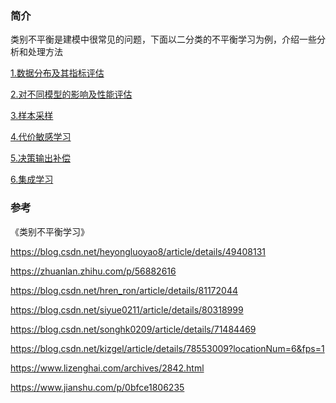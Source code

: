 
### 简介

类别不平衡是建模中很常见的问题，下面以二分类的不平衡学习为例，介绍一些分析和处理方法

[1.数据分布及其指标评估](https://nbviewer.jupyter.org/github/zhulei227/ML_imblearn/blob/master/1.%E6%95%B0%E6%8D%AE%E5%88%86%E5%B8%83%E5%8F%8A%E5%85%B6%E6%8C%87%E6%A0%87%E8%AF%84%E4%BC%B0.ipynb) 

[2.对不同模型的影响及性能评估](https://nbviewer.jupyter.org/github/zhulei227/ML_imblearn/blob/master/2.%E5%AF%B9%E4%B8%8D%E5%90%8C%E6%A8%A1%E5%9E%8B%E7%9A%84%E5%BD%B1%E5%93%8D%E5%8F%8A%E6%80%A7%E8%83%BD%E8%AF%84%E4%BC%B0.ipynb)  

[3.样本采样](https://nbviewer.jupyter.org/github/zhulei227/ML_imblearn/blob/master/3.%E6%A0%B7%E6%9C%AC%E9%87%87%E6%A0%B7.ipynb)

[4.代价敏感学习](https://nbviewer.jupyter.org/github/zhulei227/ML_imblearn/blob/master/4.%E4%BB%A3%E4%BB%B7%E6%95%8F%E6%84%9F%E5%AD%A6%E4%B9%A0.ipynb)

[5.决策输出补偿](https://nbviewer.jupyter.org/github/zhulei227/ML_imblearn/blob/master/5.%E5%86%B3%E7%AD%96%E8%BE%93%E5%87%BA%E8%A1%A5%E5%81%BF.ipynb)

[6.集成学习](https://nbviewer.jupyter.org/github/zhulei227/ML_imblearn/blob/master/6.%E9%9B%86%E6%88%90%E5%AD%A6%E4%B9%A0.ipynb)





### 参考
《类别不平衡学习》  

https://blog.csdn.net/heyongluoyao8/article/details/49408131  

https://zhuanlan.zhihu.com/p/56882616  

https://blog.csdn.net/hren_ron/article/details/81172044  

https://blog.csdn.net/siyue0211/article/details/80318999  

https://blog.csdn.net/songhk0209/article/details/71484469  

https://blog.csdn.net/kizgel/article/details/78553009?locationNum=6&fps=1

https://www.lizenghai.com/archives/2842.html

https://www.jianshu.com/p/0bfce1806235

